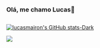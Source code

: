 ### Olá, me chamo Lucas👋
##
[![lucasmairon's GitHub stats-Dark](https://github-readme-stats.vercel.app/api?username=lucasmairon&show_icons=true&theme=gotham)](https://github.com/lucasmairon/github-readme-stats#gh-dark-mode-only)

<a href="https://github.com/LucasMairon/github-readme-stats"><img align="center" src="https://github-readme-stats.vercel.app/api/top-langs/?username=LucasMairon&layout=compact&theme=gotham" /></a>
##
